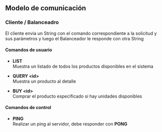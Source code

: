 ## Modelo de comunicación

### Cliente / Balanceadro
El cliente envía un String con el comando correspondiente a la solicitud y sus parámetros y luego el Balanceador le responde con otra String

#### Comandos de usuario

* __LIST__\
Muestra un listado de todos los productos disponibles en el sistema

* __QUERY \<id\>__\
Muestra un producto al detalle

* __BUY \<id\>__\
Comprar el producto especificado si hay unidades disponibles

#### Comandos de control

* __PING__\
Realizar un ping al servidor, debe responder con __PONG__
